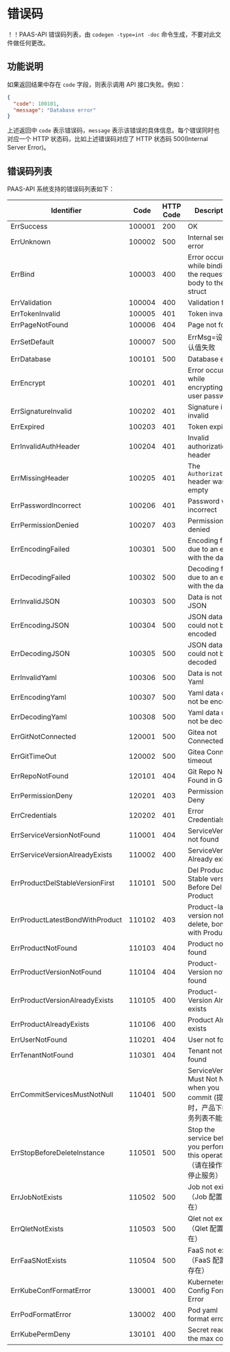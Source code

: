 # 错误码

！！PAAS-API 错误码列表，由 `codegen -type=int -doc` 命令生成，不要对此文件做任何更改。

## 功能说明

如果返回结果中存在 `code` 字段，则表示调用 API 接口失败。例如：

```json
{
  "code": 100101,
  "message": "Database error"
}
```

上述返回中 `code` 表示错误码，`message` 表示该错误的具体信息。每个错误同时也对应一个 HTTP 状态码，比如上述错误码对应了 HTTP 状态码 500(Internal Server Error)。

## 错误码列表

PAAS-API 系统支持的错误码列表如下：

| Identifier | Code | HTTP Code | Description |
| ---------- | ---- | --------- | ----------- |
| ErrSuccess | 100001 | 200 | OK |
| ErrUnknown | 100002 | 500 | Internal server error |
| ErrBind | 100003 | 400 | Error occurred while binding the request body to the struct |
| ErrValidation | 100004 | 400 | Validation failed |
| ErrTokenInvalid | 100005 | 401 | Token invalid |
| ErrPageNotFound | 100006 | 404 | Page not found |
| ErrSetDefault | 100007 | 500 | ErrMsg=设置默认值失败 |
| ErrDatabase | 100101 | 500 | Database error |
| ErrEncrypt | 100201 | 401 | Error occurred while encrypting the user password |
| ErrSignatureInvalid | 100202 | 401 | Signature is invalid |
| ErrExpired | 100203 | 401 | Token expired |
| ErrInvalidAuthHeader | 100204 | 401 | Invalid authorization header |
| ErrMissingHeader | 100205 | 401 | The `Authorization` header was empty |
| ErrPasswordIncorrect | 100206 | 401 | Password was incorrect |
| ErrPermissionDenied | 100207 | 403 | Permission denied |
| ErrEncodingFailed | 100301 | 500 | Encoding failed due to an error with the data |
| ErrDecodingFailed | 100302 | 500 | Decoding failed due to an error with the data |
| ErrInvalidJSON | 100303 | 500 | Data is not valid JSON |
| ErrEncodingJSON | 100304 | 500 | JSON data could not be encoded |
| ErrDecodingJSON | 100305 | 500 | JSON data could not be decoded |
| ErrInvalidYaml | 100306 | 500 | Data is not valid Yaml |
| ErrEncodingYaml | 100307 | 500 | Yaml data could not be encoded |
| ErrDecodingYaml | 100308 | 500 | Yaml data could not be decoded |
| ErrGitNotConnected | 120001 | 500 | Gitea not Connected xxx |
| ErrGitTimeOut | 120002 | 500 | Gitea Connect timeout |
| ErrRepoNotFound | 120101 | 404 | Git Repo Not Found in Gitea |
| ErrPermissionDeny | 120201 | 403 | Permission Deny |
| ErrCredentials | 120202 | 401 | Error Credentials |
| ErrServiceVersionNotFound | 110001 | 404 | ServiceVersion not found |
| ErrServiceVersionAlreadyExists | 110002 | 400 | ServiceVersion Already exists |
| ErrProductDelStableVersionFirst | 110101 | 500 | Del Product Stable version Before Del Product |
| ErrProductLatestBondWithProduct | 110102 | 403 | Product-latest version not delete, bond with Product |
| ErrProductNotFound | 110103 | 404 | Product not found |
| ErrProductVersionNotFound | 110104 | 404 | Product-Version not found |
| ErrProductVersionAlreadyExists | 110105 | 400 | Product-Version Already exists |
| ErrProductAlreadyExists | 110106 | 400 | Product Already exists |
| ErrUserNotFound | 110201 | 404 | User not found |
| ErrTenantNotFound | 110301 | 404 | Tenant not found |
| ErrCommitServicesMustNotNull | 110401 | 500 | ServiceVersions Must Not Null when you commit (提测时，产品下的服务列表不能为空) |
| ErrStopBeforeDeleteInstance | 110501 | 500 | Stop the service before you perform this operation（请在操作前先停止服务） |
| ErrJobNotExists | 110502 | 500 | Job not exists（Job 配置 不存在） |
| ErrQletNotExists | 110503 | 500 | Qlet not exists（Qlet 配置 不存在） |
| ErrFaaSNotExists | 110504 | 500 | FaaS not exists（FaaS 配置 不存在） |
| ErrKubeConfFormatError | 130001 | 400 | Kubernetes Config Format Error |
| ErrPodFormatError | 130002 | 400 | Pod yaml format error |
| ErrKubePermDeny | 130101 | 400 | Secret reach the max count |

